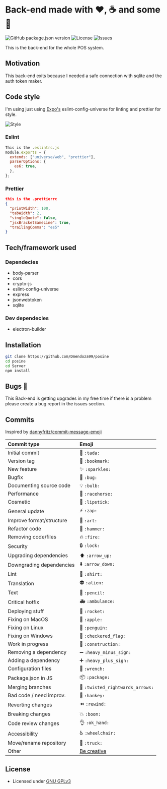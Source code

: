 # Back-end made with ❤, ☕ and some 🍺

![GitHub package.json version](https://img.shields.io/github/package-json/v/dmendoza99/posine) ![License](https://img.shields.io/github/license/Dmendoza99/posine.svg) ![Issues](https://img.shields.io/github/issues/Dmendoza99/posine.svg)

This is the back-end for the whole POS system.

## Motivation

This back-end exits because I needed a safe connection with sqlite and the auth token maker.

## Code style

I'm using just using [Expo's](https://github.com/expo) eslint-config-universe for linting and prettier for style.

![Style](https://img.shields.io/badge/Coding_Style-eslint--config--unverse-blue.svg)

### Eslint

```js
This is the .eslintrc.js
module.exports = {
  extends: ["universe/web", "prettier"],
  parserOptions: {
    es6: true,
  },
};
```

### Prettier

```json
this is the .prettierrc
{
  "printWidth": 100,
  "tabWidth": 2,
  "singleQuote": false,
  "jsxBracketSameLine": true,
  "trailingComma": "es5"
}
```

## Tech/framework used

### Dependecies

- body-parser
- cors
- crypto-js
- eslint-config-universe
- express
- jsonwebtoken
- sqlite

### Dev dependecies

- electron-builder

## Installation

```bash
git clone https://github.com/Dmendoza99/posine
cd posine
cd Server
npm install
```

## Bugs 🐛

This Back-end is getting upgrades in my free time if there is a problem please create a bug report in the issues section.

## Commits

Inspired by [dannyfritz/commit-message-emoji](https://github.com/dannyfritz/commit-message-emoji)

| Commit type              | Emoji                                                     |
| :----------------------- | :-------------------------------------------------------- |
| Initial commit           | :tada: `:tada:`                                           |
| Version tag              | :bookmark: `:bookmark:`                                   |
| New feature              | :sparkles: `:sparkles:`                                   |
| Bugfix                   | :bug: `:bug:`                                             |
| Documenting source code  | :bulb: `:bulb:`                                           |
| Performance              | :racehorse: `:racehorse:`                                 |
| Cosmetic                 | :lipstick: `:lipstick:`                                   |
| General update           | :zap: `:zap:`                                             |
| Improve format/structure | :art: `:art:`                                             |
| Refactor code            | :hammer: `:hammer:`                                       |
| Removing code/files      | :fire: `:fire:`                                           |
| Security                 | :lock: `:lock:`                                           |
| Upgrading dependencies   | :arrow_up: `:arrow_up:`                                   |
| Downgrading dependencies | :arrow_down: `:arrow_down:`                               |
| Lint                     | :shirt: `:shirt:`                                         |
| Translation              | :alien: `:alien:`                                         |
| Text                     | :pencil: `:pencil:`                                       |
| Critical hotfix          | :ambulance: `:ambulance:`                                 |
| Deploying stuff          | :rocket: `:rocket:`                                       |
| Fixing on MacOS          | :apple: `:apple:`                                         |
| Fixing on Linux          | :penguin: `:penguin:`                                     |
| Fixing on Windows        | :checkered_flag: `:checkered_flag:`                       |
| Work in progress         | :construction: `:construction:`                           |
| Removing a dependency    | :heavy_minus_sign: `:heavy_minus_sign:`                   |
| Adding a dependency      | :heavy_plus_sign: `:heavy_plus_sign:`                     |
| Configuration files      | :wrench: `:wrench:`                                       |
| Package.json in JS       | :package: `:package:`                                     |
| Merging branches         | :twisted_rightwards_arrows: `:twisted_rightwards_arrows:` |
| Bad code / need improv.  | :hankey: `:hankey:`                                       |
| Reverting changes        | :rewind: `:rewind:`                                       |
| Breaking changes         | :boom: `:boom:`                                           |
| Code review changes      | :ok_hand: `:ok_hand:`                                     |
| Accessibility            | :wheelchair: `:wheelchair:`                               |
| Move/rename repository   | :truck: `:truck:`                                         |
| Other                    | [Be creative](http://www.emoji-cheat-sheet.com/)          |

## License

- Licensed under [GNU GPLv3](https://github.com/Dmendoza99/posine/blob/master/LICENSE)
